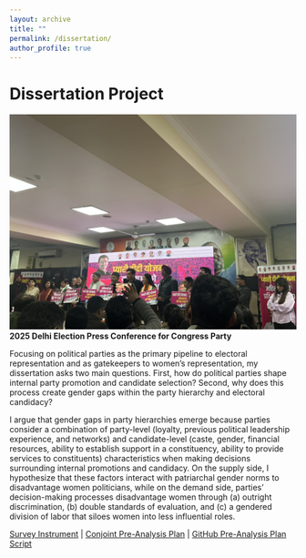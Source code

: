 ```yaml
---
layout: archive
title: ""
permalink: /dissertation/
author_profile: true
---
```


# Dissertation Project

![](images/D761F68E-A9B9-49D6-BEF7-89E4CAC517CB_1_105_c.jpeg) 
**2025 Delhi Election Press Conference for Congress Party**

Focusing on political parties as the primary pipeline to electoral representation and as gatekeepers to women’s representation, my dissertation asks two main questions. First, how do political parties shape internal party promotion and candidate selection? Second, why does this process create gender gaps within the party hierarchy and electoral candidacy? 

I argue that gender gaps in party hierarchies emerge because parties consider a combination of party-level (loyalty, previous political leadership experience, and networks) and candidate-level (caste, gender, financial resources, ability to establish support in a constituency, ability to provide services to constituents) characteristics when making decisions surrounding internal promotions and candidacy. On the supply side, I hypothesize that these factors interact with patriarchal gender norms to disadvantage women politicians, while on the demand side, parties’ decision-making processes disadvantage women through (a) outright discrimination, (b) double standards of evaluation, and (c) a gendered division of labor that siloes women into less influential roles.

[Survey Instrument](https://www.dropbox.com/scl/fi/m18hsowvjy93uq0cqtdt7/final_instrument.pdf?rlkey=ds2m2yemlibg3qy8cj9wnwonv&dl=0) | [Conjoint Pre-Analysis Plan](https://www.dropbox.com/scl/fi/cm1hq16u8ytsysaag22ve/pap_conjoint.pdf?rlkey=huvdpcgn58nxqgdlhjnae88zy&dl=0) | [GitHub Pre-Analysis Plan Script](https://github.com/kamyayadav/dissertation/blob/main/pap/pap_conjoint.R)